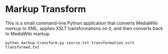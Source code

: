 # Markup Transform
This is a small command-line Python application that converts MediaWiki markup to XML, applies XSLT transformations on it, and then converts back to MediaWiki markup.

```command
python markup-transform.py source.txt transformation.xslt transformed.txt
```
